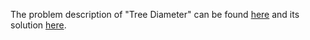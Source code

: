 The problem description of "Tree Diameter" can be found [here](https://leetcode.com/problems/tree-diameter/description/) and its solution [here](https://github.com/aurimas13/LeetCode-HR-MAANG/blob/main/LeetCode/Python%20Solutions/Trapping%20Rain%20Water/trapping.py).
